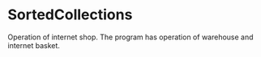 # SortedCollections
 Operation of internet shop.
 The program has operation of warehouse and internet basket. 
